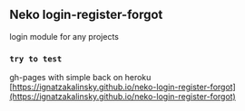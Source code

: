 ## Neko login-register-forgot

login module for any projects

### `try to test`

gh-pages with simple back on heroku<br />
[https://ignatzakalinsky.github.io/neko-login-register-forgot](https://ignatzakalinsky.github.io/neko-login-register-forgot)
